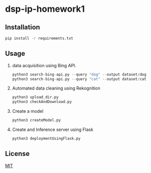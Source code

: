 # dsp-ip-homework1

## Installation
```bash
pip install -r requirements.txt 
```

## Usage

1) data acquisition using Bing API.
   ```python
   python3 search-bing-api.py --query "dog" --output dataset/dog
   python3 search-bing-api.py --query "cat" --output dataset/cat
   ```

2) Automated data cleaning using Rekognition
   ```python
   python3 upload_dir.py
   python3 checkAndDownload.py
   ```
   
3) Create a model 
   ```python
   python3 createModel.py
   ```

4) Create and Inference server using Flask
   ```python
   python3 deploymentUsingFlask.py
   ```
## License
[MIT](https://choosealicense.com/licenses/mit/)

